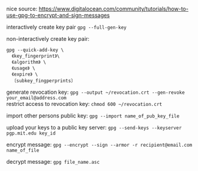 nice source: https://www.digitalocean.com/community/tutorials/how-to-use-gpg-to-encrypt-and-sign-messages

interactively create key pair `gpg --full-gen-key` 


non-interactively create key pair:
```
gpg --quick-add-key \
  《key_fingerprint》\
  《algorithm》 \
  《usage》 \
  《expire》 \
  〔subkey_fingperprints〕
```


generate revocation key: `gpg --output ~/revocation.crt --gen-revoke your_email@address.com`  
restrict access to revocation key: `chmod 600 ~/revocation.crt`  

import other persons public key: `gpg --import name_of_pub_key_file`

upload your keys to a public key server: `gpg --send-keys --keyserver pgp.mit.edu key_id`

encrypt message: `gpg --encrypt --sign --armor -r recipient@email.com name_of_file`

decrypt message: `gpg file_name.asc`
